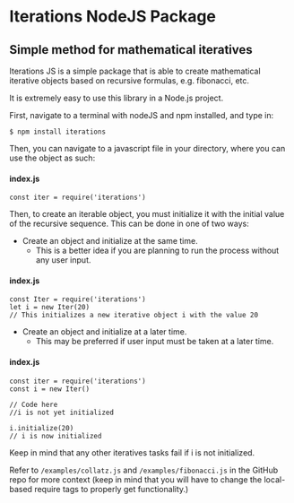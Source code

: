 # Iterations NodeJS Package

## Simple method for mathematical iteratives

Iterations JS is a simple package that is able to create mathematical iterative objects based on recursive formulas, e.g. fibonacci, etc.

It is extremely easy to use this library in a Node.js project.

First, navigate to a terminal with nodeJS and npm installed, and type in:

```
$ npm install iterations
```

Then, you can navigate to a javascript file in your directory, where you can use the object as such:

#### index.js

```
const iter = require('iterations')
```

Then, to create an iterable object, you must initialize it with the initial value of the recursive sequence. This can be done in one of two ways:

- Create an object and initialize at the same time.
  - This is a better idea if you are planning to run the process without any user input.

#### index.js

```
const Iter = require('iterations')
let i = new Iter(20)
// This initializes a new iterative object i with the value 20
```

- Create an object and initialize at a later time.
  - This may be preferred if user input must be taken at a later time.

#### index.js

```
const iter = require('iterations')
const i = new Iter()

// Code here
//i is not yet initialized

i.initialize(20)
// i is now initialized
```

Keep in mind that any other iteratives tasks fail if i is not initialized.

Refer to `/examples/collatz.js` and `/examples/fibonacci.js` in the GitHub repo for more context (keep in mind that you will have to change the local-based require tags to properly get functionality.)
